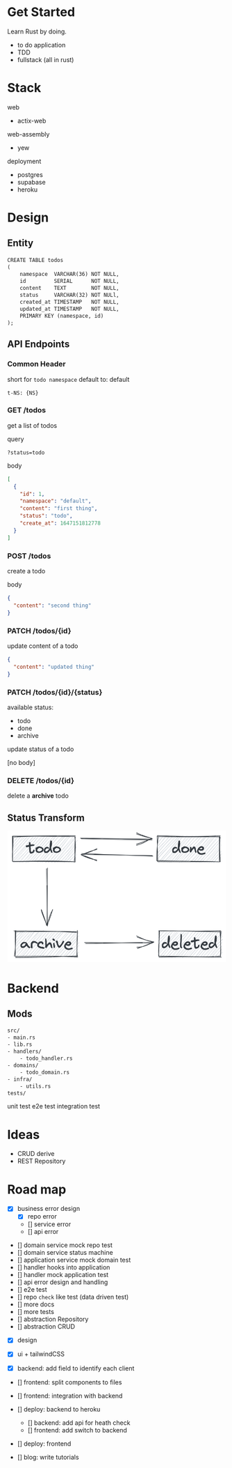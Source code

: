# Get Started

Learn Rust by doing.

- to do application
- TDD
- fullstack (all in rust)

# Stack

web

- actix-web

web-assembly

- yew

deployment

- postgres
- supabase
- heroku

# Design

## Entity

```postgresql
CREATE TABLE todos
(
    namespace  VARCHAR(36) NOT NULL,
    id         SERIAL      NOT NULL,
    content    TEXT        NOT NULL,
    status     VARCHAR(32) NOT NULl,
    created_at TIMESTAMP   NOT NULL,
    updated_at TIMESTAMP   NOT NULL,
    PRIMARY KEY (namespace, id)
);
```

## API Endpoints

### Common Header

short for `todo namespace`
default to: default

```text
t-NS: {NS}
```

### GET /todos

get a list of todos

query

```
?status=todo
```

body

```json
[
  {
    "id": 1,
    "namespace": "default",
    "content": "first thing",
    "status": "todo",
    "create_at": 1647151812778
  }
]
```

### POST /todos

create a todo

body

```json
{
  "content": "second thing"
}
```

### PATCH /todos/{id}

update content of a todo

```json
{
  "content": "updated thing"
}
```

### PATCH /todos/{id}/{status}

available status:

- todo
- done
- archive

update status of a todo

[no body]

### DELETE /todos/{id}

delete a **archive** todo

## Status Transform

![img.png](doc/status_transform.png)

# Backend

## Mods

```text
src/
- main.rs
- lib.rs
- handlers/
    - todo_handler.rs
- domains/
    - todo_domain.rs
- infra/
    - utils.rs
tests/
```

unit test e2e test integration test

# Ideas

* CRUD derive
* REST Repository

# Road map

* [x] business error design
    * [x] repo error
    * [] service error
    * [] api error
* [] domain service mock repo test
* [] domain service status machine
* [] application service mock domain test
* [] handler hooks into application
* [] handler mock application test
* [] api error design and handling
* [] e2e test
* [] repo `check` like test (data driven test)
* [] more docs
* [] more tests
* [] abstraction Repository
* [] abstraction CRUD

* [x] design
* [x] ui + tailwindCSS

* [x] backend: add field to identify each client
* [] frontend: split components to files
* [] frontend: integration with backend
* [] deploy: backend to heroku
    * [] backend: add api for heath check
    * [] frontend: add switch to backend
* [] deploy: frontend

* [] blog: write tutorials
